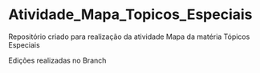 # Atividade_Mapa_Topicos_Especiais
Repositório criado para realização da atividade Mapa da matéria Tópicos Especiais

Edições realizadas no Branch
